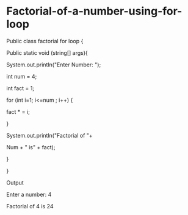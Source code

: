 # Factorial-of-a-number-using-for-loop
Public class factorial for loop {

Public static void (string[] args){

System.out.println("Enter Number: ");

int num = 4;

int fact = 1;

for (int i=1; i<=num ; i++) {

fact * = i;

}

System.out.println("Factorial of "+

Num + " is" + fact);

}

}

Output

Enter a number: 4

Factorial of 4 is 24
